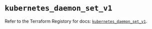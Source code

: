 # `kubernetes_daemon_set_v1`

Refer to the Terraform Registory for docs: [`kubernetes_daemon_set_v1`](https://registry.terraform.io/providers/hashicorp/kubernetes/2.25.1/docs/resources/daemon_set_v1).
